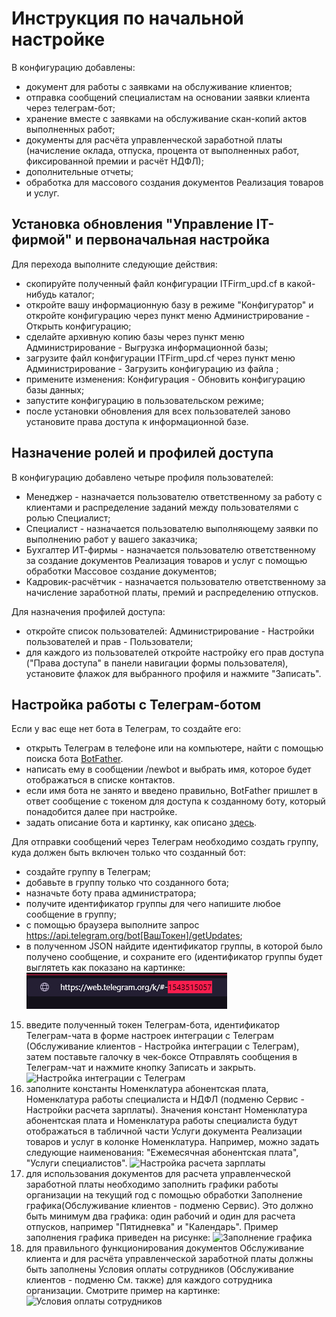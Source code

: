 # Инструкция по начальной настройке

В конфигурацию добавлены:
- документ для работы с заявками на обслуживание клиентов;
- отправка сообщений специалистам на основании заявки клиента через телеграм-бот;
- хранение вместе с заявками на обслуживание скан-копий актов выполненных работ;
- документы для расчёта управленческой заработной платы (начисление оклада, отпуска, процента от выполненных работ, фиксированной премии и расчёт НДФЛ);
- дополнительные отчеты;
- обработка для массового создания документов Реализация товаров и услуг.

## Установка обновления "Управление IT-фирмой" и первоначальная настройка

Для перехода выполните следующие действия:
- скопируйте полученный файл конфигурации ITFirm_upd.cf в какой-нибудь каталог;
- откройте вашу информационную базу в режиме "Конфигуратор" и откройте конфигурацию через пункт меню Администрирование - Открыть конфигурацию;
- сделайте архивную копию базы через пункт меню Администрирование - Выгрузка информационной базы;
- загрузите файл конфигурации ITFirm_upd.cf через пункт меню Администрирование - Загрузить конфигурацию из файла  ;
- примените изменения: Конфигурация - Обновить конфигурацию базы данных;
- запустите конфигурацию в пользовательском режиме;
- после установки обновления для всех пользователей заново установите права доступа к информационной базе.

## Назначение ролей и профилей доступа

В конфигурацию добавлено четыре профиля пользователей:
- Менеджер - назначается пользователю ответственному за работу с клиентами и распределение заданий между пользователями с ролью Специалист;
- Специалист - назначается пользователю выполняющему заявки по выполнению работ у вашего заказчика;
- Бухгалтер ИТ-фирмы - назначается пользователю ответственному за создание документов Реализация товаров и услуг с помощью обработки Массовое создание документов;
- Кадровик-расчётчик - назначается пользователю ответственному за начисление заработной платы, премий и распределению отпусков.

Для назначения профилей доступа:
- откройте список пользователей: Администрирование - Настройки пользователей и прав - Пользователи;
- для каждого из пользователей откройте настройку его прав доступа ("Права доступа" в панели навигации формы пользователя), установите флажок для выбранного профиля и нажмите "Записать".

## Настройка работы с Телеграм-ботом
Если у вас еще нет бота в Телеграм, то создайте его: 
- открыть Телеграм в телефоне или на компьютере, найти с помощью поиска бота [BotFather](https://telegram.me/BotFather).
- написать ему в сообщении /newbot и выбрать имя, которое будет отображаться в списке контактов.
- если имя бота не занято и введено правильно, BotFather пришлет в ответ сообщение с токеном для доступа к созданному боту, который понадобится далее при настройке.
- задать описание бота и картинку, как описано [здесь](https://tlgrm.ru/docs/bots#edit-settings).

Для отправки сообщений через Телеграм необходимо создать группу, куда должен быть включен только что созданный бот:
- создайте группу в Телеграм;
- добавьте в группу только что созданного бота;
- назначьте боту права администратора;
- получите идентификатор группы для чего напишите любое сообщение в группу;
- с помощью браузера выполните запрос https://api.telegram.org/bot[ВашТокен]/getUpdates;
- в полученном JSON найдите идентификатор группы, в которой было получено сообщение, и сохраните его (идентификатор группы будет выглятеть как показано на картинке: ![Идентификатор Группы](Content/pictures/1707119810167198537.jpg)
  
15. введите полученный токен Телеграм-бота, идентификатор Телеграм-чата в форме настроек интеграции с Телеграм (Обслуживание клиентов - Настройка интеграции с Телеграм), затем поставьте галочку в чек-боксе Отправлять сообщения в Телеграм-чат и нажмите кнопку Записать и закрыть.
    ![Настройка интеграции с Телеграм](Content/pict/TelegramIntegration.png)
16. заполните константы Номенклатура абонентская плата, Номенклатура работы специалиста и НДФЛ (подменю Сервис - Настройки расчета зарплаты). Значения констант Номенклатура абонентская плата и Номенклатура работы специалиста будут отображаться в табличной части Услуги документа Реализации товаров и услуг в колонке Номенклатура. Например, можно задать следующие наименования: "Ежемесячная абонентская плата", "Услуги специалистов".
    ![Настройка расчета зарплаты](Content/pict/SalaryCalculation.png)
17. для использования документов для расчета управленческой заработной платы необходимо заполнить графики работы организации на текущий год с помощью обработки Заполнение графика(Обслуживание клиентов - подменю Сервис). Это должно быть минимум два графика: один рабочий и один для расчета отпусков, например "Пятидневка" и "Календарь". Пример заполнения графика приведен на рисунке:
    ![Заполнение графика](Content/pict/FillTheGraph.png)
18. для правильного функционирования документов Обслуживание клиента и для расчёта управленческой заработной платы должны быть заполнены Условия оплаты сотрудников (Обслуживание клиентов - подменю См. также) для каждого сотрудника организации. Смотрите пример на картинке:
    ![Условия оплаты сотрудников](Content/pict/PaymentTerms.png)
